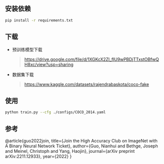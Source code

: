 ## 安装依赖

```bash
pip install -r requirements.txt
```

## 下载

- 预训练模型下载

    > https://drive.google.com/file/d/1XGKcX2Zl_fIU9wPBDjTTxstOBfwQH8xc/view?usp=sharing

- 数据集下载

    > https://www.kaggle.com/datasets/rajendrabaskota/coco-fake    


## 使用

```bash
python train.py --cfg ./configs/COCO_2014.yaml
```

## 参考

@article{guo2022join,
  title={Join the High Accuracy Club on ImageNet with A Binary Neural Network Ticket},
  author={Guo, Nianhui and Bethge, Joseph and Meinel, Christoph and Yang, Haojin},
  journal={arXiv preprint arXiv:2211.12933},
  year={2022}
}
